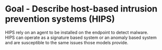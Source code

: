 # Goal - Describe host-based intrusion prevention systems (HIPS)

HIPS rely on an agent to be installed on the endpoint to detect malware. HIPS can operate as a signature based system or an anomaly based system and are susceptible to the same issues those models provide.